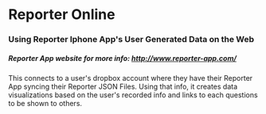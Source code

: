 # Reporter Online
### Using Reporter Iphone App's User Generated Data on the Web

##### Reporter App website for more info: http://www.reporter-app.com/

This connects to a user's dropbox account where they have their Reporter App syncing their Reporter JSON Files. Using that info, it creates data visualizations based on the user's recorded info and links to each questions to be shown to others.

